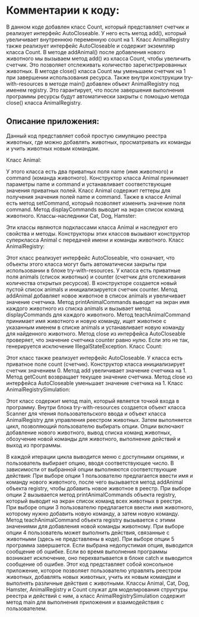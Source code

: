 # Комментарии к коду:
В данном коде добавлен класс Count, который представляет 
счетчик и реализует интерфейс AutoCloseable. У него есть метод add(), который увеличивает внутреннюю переменную 
count на 1.
Класс AnimalRegistry также реализует интерфейс AutoCloseable и содержит экземпляр класса Count. 
В методе addAnimal() после добавления нового животного мы вызываем метод add()
из класса Count, чтобы увеличить счетчик. Это позволяет отслеживать количество зарегистрированных животных.
В методе close() класса Count мы уменьшаем счетчик на 1 при завершении использования ресурса.
Также внутри конструкции try-with-resources в методе main() добавлен объект 
AnimalRegistry под именем registry. Это гарантирует, что после завершения выполнения программы ресурсы будут 
автоматически закрыты с помощью метода close() класса AnimalRegistry.

## Описание приложения:
Данный код представляет собой простую симуляцию реестра животных, где можно добавлять животных, 
просматривать их команды и учить животных новым командам. 

Класс Animal:

У этого класса есть два приватных поля name (имя животного) и command (команда животного).
Конструктор класса Animal принимает параметры name и command и устанавливает соответствующие значения приватных полей.
Класс Animal содержит геттеры для получения значения полей name и command.
Также в классе Animal есть метод setCommand, который позволяет изменить значение поля command.
Метод displayCommands выводит на экран список команд животного.
Классы-наследники Cat, Dog, Hamster:

Эти классы являются подклассами класса Animal и наследуют его свойства и методы.
Конструкторы этих классов вызывают конструктор суперкласса Animal с передачей имени и команды животного.
Класс AnimalRegistry:

Этот класс реализует интерфейс AutoCloseable, что означает, что объекты этого класса могут быть автоматически закрыты 
при использовании в блоке try-with-resources.
У класса есть приватные поля animals (список животных) и counter (счетчик для отслеживания количества открытых ресурсов).
В конструкторе создается новый пустой список animals и инициализируется счетчик counter.
Метод addAnimal добавляет новое животное в список animals и увеличивает значение счетчика.
Метод printAnimalCommands выводит на экран имя каждого животного из списка animals и вызывает метод displayCommands 
для каждого животного.
Метод teachAnimalCommand принимает имя животного и новую команду, ищет животное с указанным именем в списке animals и 
устанавливает новую команду для найденного животного.
Метод close из интерфейса AutoCloseable проверяет, что значение счетчика counter равно нулю.
Если это не так, генерируется исключение IllegalStateException.
Класс Count:

Этот класс также реализует интерфейс AutoCloseable.
У класса есть приватное поле count (счетчик).
Конструктор класса инициализирует счетчик значением 0.
Метод add увеличивает значение счетчика на 1.
Метод getCount возвращает текущее значение счетчика.
Метод close из интерфейса AutoCloseable уменьшает значение счетчика на 1.
Класс AnimalRegistrySimulation:

Этот класс содержит метод main, который является точкой входа в программу.
Внутри блока try-with-resources создается объект класса Scanner для чтения пользовательского ввода и объект класса 
AnimalRegistry для управления реестром животных.
Затем выполняется цикл, позволяющий пользователю выбирать опции.
Опции включают добавление нового животного, вывод списка команд животных, 
обозучение новой команды для животного, выполнение действий и выход из программы.

В каждой итерации цикла выводится меню с доступными опциями, и пользователь выбирает опцию, вводя соответствующее число.
В зависимости от выбранной опции выполняются соответствующие действия:
При выборе опции 1 пользователю предлагается ввести имя и команду нового животного, после чего вызывается метод 
addAnimal объекта registry, чтобы добавить новое животное в реестр.
При выборе опции 2 вызывается метод printAnimalCommands объекта registry, который выводит на экран список команд всех 
животных в реестре.
При выборе опции 3 пользователю предлагается ввести имя животного, которому нужно добавить новую команду, а затем 
новую команду. Метод teachAnimalCommand объекта registry вызывается с этими значениями для добавления новой команды 
животному.
При выборе опции 4 пользователь может выполнить действия, связанные с животными (здесь не представлены в коде).
При выборе опции 5 программа завершается.
Если выбрана недопустимая опция, выводится сообщение об ошибке.
Если во время выполнения программы возникает исключение, оно перехватывается в блоке catch и выводится сообщение 
об ошибке.
Этот код представляет собой консольное приложение, которое позволяет пользователю управлять реестром животных, 
добавлять новых животных, учить их новым командам и выполнять различные действия с животными. Классы Animal, Cat, Dog, 
Hamster, AnimalRegistry и Count служат для моделирования структуры реестра и действий с ним, а класс 
AnimalRegistrySimulation содержит метод main для выполнения приложения и взаимодействия с пользователем.
